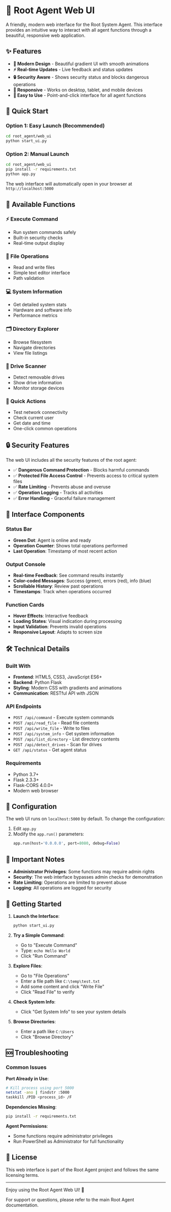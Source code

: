 # 🤖 Root Agent Web UI

A friendly, modern web interface for the Root System Agent. This interface provides an intuitive way to interact with all agent functions through a beautiful, responsive web application.

## ✨ Features

- **🎨 Modern Design** - Beautiful gradient UI with smooth animations
- **⚡ Real-time Updates** - Live feedback and status updates
- **🔒 Security Aware** - Shows security status and blocks dangerous operations
- **📱 Responsive** - Works on desktop, tablet, and mobile devices
- **🚀 Easy to Use** - Point-and-click interface for all agent functions

## 🚀 Quick Start

### Option 1: Easy Launch (Recommended)
```bash
cd root_agent/web_ui
python start_ui.py
```

### Option 2: Manual Launch
```bash
cd root_agent/web_ui
pip install -r requirements.txt
python app.py
```

The web interface will automatically open in your browser at `http://localhost:5000`

## 🎯 Available Functions

### ⚡ Execute Command
- Run system commands safely
- Built-in security checks
- Real-time output display

### 📁 File Operations
- Read and write files
- Simple text editor interface
- Path validation

### 💻 System Information
- Get detailed system stats
- Hardware and software info
- Performance metrics

### 🗂️ Directory Explorer
- Browse filesystem
- Navigate directories
- View file listings

### 💾 Drive Scanner
- Detect removable drives
- Show drive information
- Monitor storage devices

### 🚀 Quick Actions
- Test network connectivity
- Check current user
- Get date and time
- One-click common operations

## 🔒 Security Features

The web UI includes all the security features of the root agent:

- ✅ **Dangerous Command Protection** - Blocks harmful commands
- ✅ **Protected File Access Control** - Prevents access to critical system files
- ✅ **Rate Limiting** - Prevents abuse and overuse
- ✅ **Operation Logging** - Tracks all activities
- ✅ **Error Handling** - Graceful failure management

## 🎨 Interface Components

### Status Bar
- **Green Dot**: Agent is online and ready
- **Operation Counter**: Shows total operations performed
- **Last Operation**: Timestamp of most recent action

### Output Console
- **Real-time Feedback**: See command results instantly
- **Color-coded Messages**: Success (green), errors (red), info (blue)
- **Scrollable History**: Review past operations
- **Timestamps**: Track when operations occurred

### Function Cards
- **Hover Effects**: Interactive feedback
- **Loading States**: Visual indication during processing
- **Input Validation**: Prevents invalid operations
- **Responsive Layout**: Adapts to screen size

## 🛠️ Technical Details

### Built With
- **Frontend**: HTML5, CSS3, JavaScript ES6+
- **Backend**: Python Flask
- **Styling**: Modern CSS with gradients and animations
- **Communication**: RESTful API with JSON

### API Endpoints
- `POST /api/command` - Execute system commands
- `POST /api/read_file` - Read file contents
- `POST /api/write_file` - Write to files
- `POST /api/system_info` - Get system information
- `POST /api/list_directory` - List directory contents
- `POST /api/detect_drives` - Scan for drives
- `GET /api/status` - Get agent status

### Requirements
- Python 3.7+
- Flask 2.3.3+
- Flask-CORS 4.0.0+
- Modern web browser

## 🔧 Configuration

The web UI runs on `localhost:5000` by default. To change the configuration:

1. Edit `app.py`
2. Modify the `app.run()` parameters:
   ```python
   app.run(host='0.0.0.0', port=8080, debug=False)
   ```

## 🚨 Important Notes

- **Administrator Privileges**: Some functions may require admin rights
- **Security**: The web interface bypasses admin checks for demonstration
- **Rate Limiting**: Operations are limited to prevent abuse
- **Logging**: All operations are logged for security

## 🎉 Getting Started

1. **Launch the Interface**:
   ```bash
   python start_ui.py
   ```

2. **Try a Simple Command**:
   - Go to "Execute Command"
   - Type: `echo Hello World`
   - Click "Run Command"

3. **Explore Files**:
   - Go to "File Operations"
   - Enter a file path like `C:\temp\test.txt`
   - Add some content and click "Write File"
   - Click "Read File" to verify

4. **Check System Info**:
   - Click "Get System Info" to see your system details

5. **Browse Directories**:
   - Enter a path like `C:\Users`
   - Click "Browse Directory"

## 🆘 Troubleshooting

### Common Issues

**Port Already in Use**:
```bash
# Kill process using port 5000
netstat -ano | findstr :5000
taskkill /PID <process_id> /F
```

**Dependencies Missing**:
```bash
pip install -r requirements.txt
```

**Agent Permissions**:
- Some functions require administrator privileges
- Run PowerShell as Administrator for full functionality

## 📝 License

This web interface is part of the Root Agent project and follows the same licensing terms.

---

Enjoy using the Root Agent Web UI! 🎉

For support or questions, please refer to the main Root Agent documentation. 